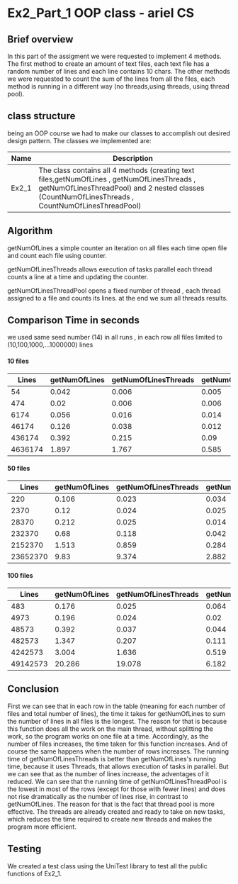 # Ex2_Part_1 OOP class - ariel CS

## Brief overview
In this part of the assigment we were requested to implement 4 methods.
The first method to create an amount of text files, each text file has a random number of lines and each line contains 10 chars.
The other methods we were requested to count the sum of the lines from all the files, each method is running in a different way (no threads,using threads, using thread pool).
## class structure
being an OOP course we had to make our classes to accomplish out desired design pattern. The classes we implemented are:

| Name                  | Description                                                                                                        |
|-----------------------|--------------------------------------------------------------------------------------------------------------------|
| Ex2_1 | The class contains all 4 methods (creating text files,getNumOfLines , getNumOfLinesThreads , getNumOfLinesThreadPool) and 2 nested classes (CountNumOfLinesThreads , CountNumOfLinesThreadPool) |
## Algorithm
getNumOfLines a simple counter an iteration on all files each time open file and count each file using counter.

getNumOfLinesThreads allows execution of tasks parallel each thread counts a line at a time and updating the counter.

getNumOfLinesThreadPool opens a fixed number of thread , each thread assigned to a file and counts its lines. at the end we sum all threads results.

## Comparison Time in seconds
we used same seed number (14) in all runs , in each row all files limited to (10,100,1000,...1000000) lines
#### 10 files 
|Lines|getNumOfLines|getNumOfLinesThreads|getNumOfLinesThreadPool|
|---|---|---|---|
|54|0.042|0.006|0.005|
|474|0.02|0.006|0.006|
|6174|0.056|0.016|0.014|
|46174|0.126|0.038|0.012|
|436174|0.392|0.215|0.09|
|4636174|1.897|1.767|0.585|
#### 50 files
|Lines|getNumOfLines|getNumOfLinesThreads|getNumOfLinesThreadPool|
|---|---|---|---|
|220|0.106|0.023|0.034|
|2370|0.12|0.024|0.025|
|28370|0.212|0.025|0.014|
|232370|0.68|0.118|0.042|
|2152370|1.513|0.859|0.284|
|23652370|9.83|9.374|2.882|
#### 100 files
|Lines|getNumOfLines|getNumOfLinesThreads|getNumOfLinesThreadPool|
|---|---|---|---|
|483|0.176|0.025|0.064|
|4973|0.196|0.024|0.02|
|48573|0.392|0.037|0.044|
|482573|1.347|0.207|0.111|
|4242573|3.004|1.636|0.519|
|49142573|20.286|19.078|6.182|

## Conclusion
First we can see that in each row in the table (meaning for each number of files and total number of lines), the time it takes for getNumOfLines to sum the number of lines in all files is the longest. The reason for that is because this function does all the work on the main thread, without splitting the work, so the program works on one file at a time. Accordingly, as the number of files increases, the time taken for this function increases. And of course the same happens when the number of rows increases.
The running time of getNumOfLinesThreads is better than getNumOfLines's running time, because it uses Threads, that allows execution of tasks in parallel. But we can see that as the number of lines increase, the adventages of it reduced.
We can see that the running time of getNumOfLinesThreadPool is the lowest in most of the rows (except for those with fewer lines) and does not rise dramatically as the number of lines rise, in contrast to getNumOfLines. The reason for that is the fact that thread pool is more effective. The threads are already created and ready to take on new tasks, which reduces the time required to create new threads and makes the program more efficient.

## Testing
We created a test class using the UniTest library to test all the public functions of Ex2_1.
